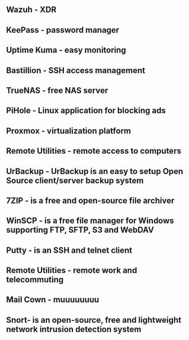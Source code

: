 ## Wazuh - XDR

## KeePass - password manager

## Uptime Kuma - easy monitoring

## Bastillion - SSH access management

## TrueNAS - free NAS server

## PiHole - Linux application for blocking ads

## Proxmox - virtualization platform

## Remote Utilities - remote access to computers

## UrBackup - UrBackup is an easy to setup Open Source client/server backup system

## 7ZIP - is a free and open-source file archiver

## WinSCP - is a free file manager for Windows supporting FTP, SFTP, S3 and WebDAV

## Putty - is an SSH and telnet client

## Remote Utilities - remote work and telecommuting

## Mail Cown - muuuuuuuu

## Snort- is an open-source, free and lightweight network intrusion detection system